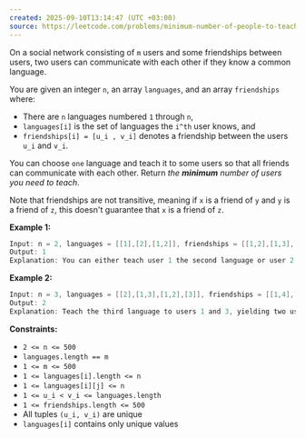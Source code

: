 ```yaml
---
created: 2025-09-10T13:14:47 (UTC +03:00)
source: https://leetcode.com/problems/minimum-number-of-people-to-teach/description/?envType=daily-question&envId=2025-09-10
---
```

On a social network consisting of `m` users and some friendships between users, two users can communicate with each other if they know a common language.

You are given an integer `n`, an array `languages`, and an array `friendships` where:

 * There are `n` languages numbered `1` through `n`,
 * `languages[i]` is the set of languages the `i^th` user knows, and
 * `friendships[i] = [u_i , v_i]` denotes a friendship between the users `u_i` and `v_i`.

You can choose `one` language and teach it to some users so that all friends can communicate with each other. Return _the **minimum** number of users you need to teach_.

Note that friendships are not transitive, meaning if `x` is a friend of `y` and `y` is a friend of `z`, this doesn't guarantee that `x` is a friend of `z`.


**Example 1:**

``` Java
Input: n = 2, languages = [[1],[2],[1,2]], friendships = [[1,2],[1,3],[2,3]]
Output: 1
Explanation: You can either teach user 1 the second language or user 2 the first language.
```


**Example 2:**

``` Java
Input: n = 3, languages = [[2],[1,3],[1,2],[3]], friendships = [[1,4],[1,2],[3,4],[2,3]]
Output: 2
Explanation: Teach the third language to users 1 and 3, yielding two users to teach.
```


**Constraints:**

 * `2 <= n <= 500`
 * `languages.length == m`
 * `1 <= m <= 500`
 * `1 <= languages[i].length <= n`
 * `1 <= languages[i][j] <= n`
 * `1 <= u_i < v_i <= languages.length`
 * `1 <= friendships.length <= 500`
 * All tuples `(u_i, v_i)` are unique
 * `languages[i]` contains only unique values
